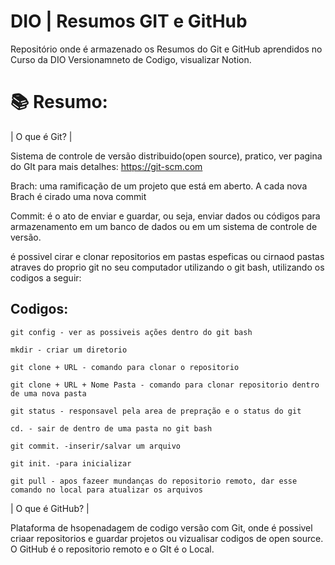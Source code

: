 # DIO | Resumos GIT e GitHub

Repositório onde é armazenado os Resumos do Git e GitHub aprendidos no Curso da DIO Versionamneto de Codigo, visualizar Notion.

# 📚 Resumo:

| O que é Git? |

Sistema de controle de versão distribuido(open source), pratico, ver pagina do GIt para mais detalhes: https://git-scm.com

Brach: uma ramificação de um projeto que está em aberto. A cada nova Brach é cirado uma nova commit

Commit: é o ato de enviar e guardar, ou seja, enviar dados ou códigos para armazenamento em um banco de dados ou em um sistema de controle de versão.

é possivel cirar e clonar repositorios em pastas espeficas ou cirnaod pastas atraves do proprio git no seu computador utilizando o git bash, utilizando os codigos a seguir:

## Codigos:

```
git config - ver as possiveis ações dentro do git bash
```

```
mkdir - criar um diretorio
```

```
git clone + URL - comando para clonar o repositorio
```

```
git clone + URL + Nome Pasta - comando para clonar repositorio dentro de uma nova pasta
```

```
git status - responsavel pela area de prepração e o status do git
```
```
cd. - sair de dentro de uma pasta no git bash
```
```
git commit. -inserir/salvar um arquivo 
```
```
git init. -para inicializar 
```
```
git pull - apos fazeer mundanças do repositorio remoto, dar esse comando no local para atualizar os arquivos
```

| O que é GitHub? |

Plataforma de hsopenadagem de codigo versão com Git, onde é possivel criaar repositorios e guardar projetos ou vizualisar codigos de open source. O GitHub é o repositorio remoto e o GIt é o Local.
